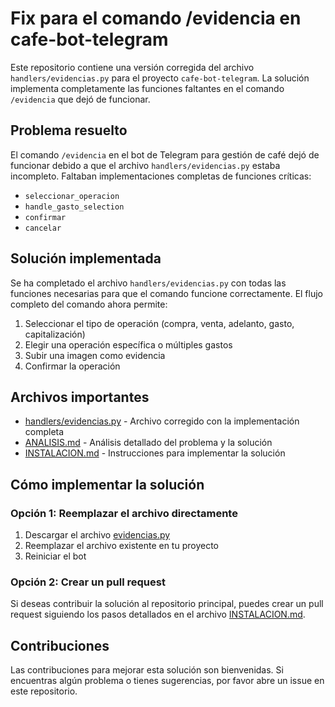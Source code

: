 # Fix para el comando /evidencia en cafe-bot-telegram

Este repositorio contiene una versión corregida del archivo `handlers/evidencias.py` para el proyecto `cafe-bot-telegram`. La solución implementa completamente las funciones faltantes en el comando `/evidencia` que dejó de funcionar.

## Problema resuelto

El comando `/evidencia` en el bot de Telegram para gestión de café dejó de funcionar debido a que el archivo `handlers/evidencias.py` estaba incompleto. Faltaban implementaciones completas de funciones críticas:

- `seleccionar_operacion`
- `handle_gasto_selection`
- `confirmar`
- `cancelar`

## Solución implementada

Se ha completado el archivo `handlers/evidencias.py` con todas las funciones necesarias para que el comando funcione correctamente. El flujo completo del comando ahora permite:

1. Seleccionar el tipo de operación (compra, venta, adelanto, gasto, capitalización)
2. Elegir una operación específica o múltiples gastos
3. Subir una imagen como evidencia
4. Confirmar la operación

## Archivos importantes

- [handlers/evidencias.py](https://github.com/sofiaqsy/cafe-bot-telegram-fork-fix/blob/main/handlers/evidencias.py) - Archivo corregido con la implementación completa
- [ANALISIS.md](https://github.com/sofiaqsy/cafe-bot-telegram-fix/blob/main/ANALISIS.md) - Análisis detallado del problema y la solución
- [INSTALACION.md](https://github.com/sofiaqsy/cafe-bot-telegram-fix/blob/main/INSTALACION.md) - Instrucciones para implementar la solución

## Cómo implementar la solución

### Opción 1: Reemplazar el archivo directamente

1. Descargar el archivo [evidencias.py](https://raw.githubusercontent.com/sofiaqsy/cafe-bot-telegram-fork-fix/main/handlers/evidencias.py)
2. Reemplazar el archivo existente en tu proyecto
3. Reiniciar el bot

### Opción 2: Crear un pull request

Si deseas contribuir la solución al repositorio principal, puedes crear un pull request siguiendo los pasos detallados en el archivo [INSTALACION.md](https://github.com/sofiaqsy/cafe-bot-telegram-fix/blob/main/INSTALACION.md).

## Contribuciones

Las contribuciones para mejorar esta solución son bienvenidas. Si encuentras algún problema o tienes sugerencias, por favor abre un issue en este repositorio.